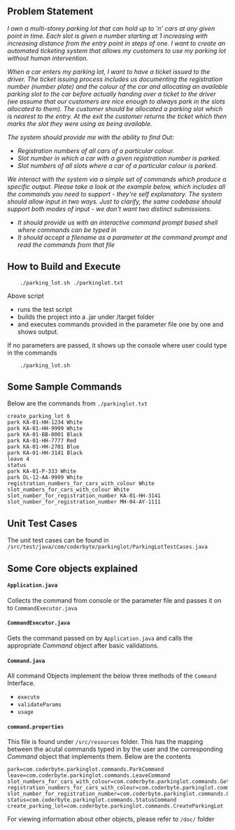 ## Problem Statement
*I own a multi-storey parking lot that can hold up to 'n' cars at any given point in
time. Each slot is given a number starting at 1 increasing with increasing distance
from the entry point in steps of one. I want to create an automated ticketing
system that allows my customers to use my parking lot without human
intervention.*

*When a car enters my parking lot, I want to have a ticket issued to the driver. The
ticket issuing process includes us documenting the registration number (number
plate) and the colour of the car and allocating an available parking slot to the car
before actually handing over a ticket to the driver (we assume that our customers
are nice enough to always park in the slots allocated to them). The customer
should be allocated a parking slot which is nearest to the entry. At the exit the
customer returns the ticket which then marks the slot they were using as being
available.*

*The system should provide me with the ability to find Out:*
- *Registration numbers of all cars of a particular colour.*
- *Slot number in which a car with a given registration number is parked.*
- *Slot numbers of all slots where a car of a particular colour is parked.*

*We interact with the system via a simple set of commands which produce a
specific output. Please take a look at the example below, which includes all the
commands you need to support - they're self explanatory. The system should
allow input in two ways. Just to clarify, the same codebase should support both
modes of input - we don't want two distinct submissions.*
- *It should provide us with an interactive command prompt based shell
where commands can be typed in*
- *It should accept a filename as a parameter at the command prompt and
read the commands from that file*


## How to Build and Execute  ##

```
    ./parking_lot.sh ./parkinglot.txt
```
Above script 
* runs the test script 
* builds the project into a .jar under /target folder 
* and executes commands provided in the parameter file one by one and shows output.

If no parameters are passed, it shows up the console where user could type in the commands
```
    ./parking_lot.sh
```

## Some Sample Commands 

Below are the commands from ```./parkinglot.txt```

```
create_parking_lot 6
park KA-01-HH-1234 White
park KA-01-HH-9999 White
park KA-01-BB-0001 Black
park KA-01-HH-7777 Red
park KA-01-HH-2701 Blue
park KA-01-HH-3141 Black
leave 4
status
park KA-01-P-333 White
park DL-12-AA-9999 White
registration_numbers_for_cars_with_colour White
slot_numbers_for_cars_with_colour White
slot_number_for_registration_number KA-01-HH-3141
slot_number_for_registration_number MH-04-AY-1111
```


## Unit Test Cases 

The unit test cases can be found in 
```/src/test/java/com/coderbyte/parkinglot/ParkingLotTestCases.java```



## Some Core objects explained

#### ```Application.java```

Collects the command from console or the parameter file and passes it on to ```CommandExecutor.java```

#### ```CommandExecutor.java```

Gets the command passed on by ```Application.java``` and calls the appropriate *Command* object after basic validations. 

#### ```Command.java``` 

All command Objects implement the below three methods of the ```Command``` Interface. 
* ```execute```
* ```validateParams```
* ```usage```

#### ```command.properties```

This file is found under ```/src/resources``` folder. This has the mapping between the acutal commands typed in by the user and the corresponding *Command* object that implements them. Below are the contents 

```
park=com.coderbyte.parkinglot.commands.ParkCommand
leave=com.coderbyte.parkinglot.commands.LeaveCommand
slot_numbers_for_cars_with_colour=com.coderbyte.parkinglot.commands.GetSlotsByColor
registration_numbers_for_cars_with_colour=com.coderbyte.parkinglot.commands.GetRegnosByColor
slot_number_for_registration_number=com.coderbyte.parkinglot.commands.GetSlotByRegno
status=com.coderbyte.parkinglot.commands.StatusCommand
create_parking_lot=com.coderbyte.parkinglot.commands.CreateParkingLot
```

For viewing information about other objects, please refer to ```/doc/``` folder
